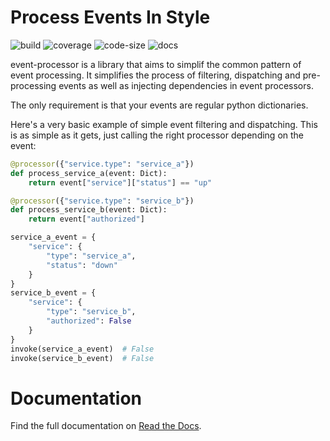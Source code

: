 # Process Events In Style

![build](https://img.shields.io/github/checks-status/marier-nico/event-processor/main)
![coverage](https://img.shields.io/codecov/c/github/marier-nico/event-processor?token=RELUVFBJHX)
![code-size](https://img.shields.io/github/languages/code-size/marier-nico/event-processor)
![docs](https://readthedocs.org/projects/event-processor/badge/?version=latest)

event-processor is a library that aims to simplif the common pattern of event processing. It simplifies the process of
filtering, dispatching and pre-processing events as well as injecting dependencies in event processors.

The only requirement is that your events are regular python dictionaries.

Here's a very basic example of simple event filtering and dispatching. This is as simple as it gets, just calling the
right processor depending on the event:

```python
@processor({"service.type": "service_a"})
def process_service_a(event: Dict):
    return event["service"]["status"] == "up"

@processor({"service.type": "service_b"})
def process_service_b(event: Dict):
    return event["authorized"]

service_a_event = {
    "service": {
        "type": "service_a",
        "status": "down"
    }
}
service_b_event = {
    "service": {
        "type": "service_b",
        "authorized": False
    }
}
invoke(service_a_event)  # False
invoke(service_b_event)  # False
```

# Documentation

Find the full documentation on [Read the Docs](https://event-processor.readthedocs.io/).
